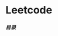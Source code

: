 # Leetcode
##### 目录
[1]: <https://github.com/littlefive/Leetcode/blob/master/Array/containsDuplicate.md>  "存在重复元素"

[foo]: http://example.com/  "Optional Title Here"
